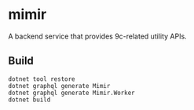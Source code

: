 # mimir
A backend service that provides 9c-related utility APIs.

## Build

```
dotnet tool restore
dotnet graphql generate Mimir
dotnet graphql generate Mimir.Worker
dotnet build
```
